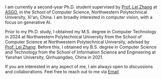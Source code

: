 I am currently a second-year Ph.D. student supervised by [Prof. Lei Zhang](https://teacher.nwpu.edu.cn/nwpuzhanglei.html) at [ASGO](https://asgo.nwpu.edu.cn/), in the School of Computer Science, Northwestern Polytechnical University, Xi'an, China. I am broadly interested in computer vision, with a focus on generative AI.

Prior to my Ph.D. study, I obtained my M.S. degree in Computer Technology in 2024 at Northwestern Polytechnical University from the School of Computer Science at Northwestern Polytechnical University, advised by [Prof. Lei Zhang](https://teacher.nwpu.edu.cn/nwpuzhanglei.html). Before this, I obtained my B.S. degree in Computer Science and Technology from the School of Information Science and Engineering at Yanshan University, Qinhuangdao, China in 2021.

If you are interested in any aspect of me, I am always open to discussions and collaborations. Feel free to reach out to me via [Email](mailto:wanghaoyunwpu@mail.nwpu.edu.cn)
